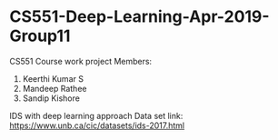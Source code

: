 # CS551-Deep-Learning-Apr-2019-Group11
CS551 Course work project
Members:
1. Keerthi Kumar S
2. Mandeep Rathee
3. Sandip Kishore

IDS with deep learning approach
Data set link:
https://www.unb.ca/cic/datasets/ids-2017.html

